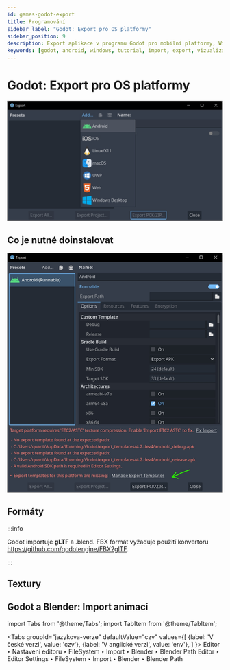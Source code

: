 ```yaml
---
id: games-godot-export
title: Programování
sidebar_label: "Godot: Export pro OS platformy"
sidebar_position: 9
description: Export aplikace v programu Godot pro mobilní platformy, Windows a Linux
keywords: [godot, android, windows, tutorial, import, export, vizualizace, 3D, blender, blender3d, instalace, nastavení, digitální modelování]
---
```


# Godot: Export pro OS platformy

![image](./images/godot-export.jpg)


## Co je nutné doinstalovat

![image](./images/godot-export-android.jpg)

## Formáty

:::info

Godot importuje **gLTF** a .blend. FBX formát vyžaduje použití konvertoru https://github.com/godotengine/FBX2glTF.

:::

## Textury 


## Godot a Blender: Import animací

import Tabs from '@theme/Tabs';
import TabItem from '@theme/TabItem';

<Tabs
  groupId="jazykova-verze"
  defaultValue="czv"
  values={[
    {label: 'V české verzi', value: 'czv'},
    {label: 'V anglické verzi', value: 'env'},
  ]
}>
<TabItem value="czv">Editor ‣ Nastavení editoru ‣ FileSystem ‣ Import ‣ Blender ‣ Blender Path</TabItem>
<TabItem value="env">Editor ‣ Editor Settings ‣ FileSystem ‣ Import ‣ Blender ‣ Blender Path</TabItem>
</Tabs>







